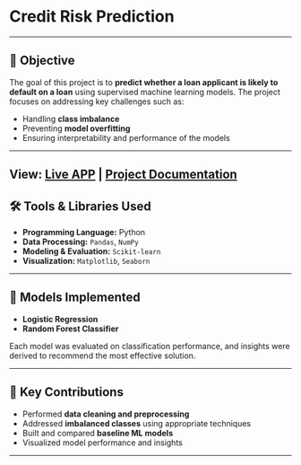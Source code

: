 # Credit Risk Prediction

---

## 🎯 Objective

The goal of this project is to **predict whether a loan applicant is likely to default on a loan** using supervised machine learning models. The project focuses on addressing key challenges such as:
- Handling **class imbalance**
- Preventing **model overfitting**
- Ensuring interpretability and performance of the models

---
## View: [Live APP](https://huggingface.co/spaces/ashnaxhaikh/Credit_Risk_Prediction) | [Project Documentation](https://credit-risk-prediction--64v5jo0.gamma.site/)
## 🛠️ Tools & Libraries Used

- **Programming Language:** Python  
- **Data Processing:** `Pandas`, `NumPy`  
- **Modeling & Evaluation:** `Scikit-learn`  
- **Visualization:** `Matplotlib`, `Seaborn`  

---

## 🤖 Models Implemented

- **Logistic Regression**  
- **Random Forest Classifier**  

Each model was evaluated on classification performance, and insights were derived to recommend the most effective solution.

---

## 📌 Key Contributions

- Performed **data cleaning and preprocessing**
- Addressed **imbalanced classes** using appropriate techniques
- Built and compared **baseline ML models**
- Visualized model performance and insights

---

